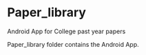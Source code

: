 # Paper_library
Android App for College past year papers

Paper_library folder contains the Android App.
